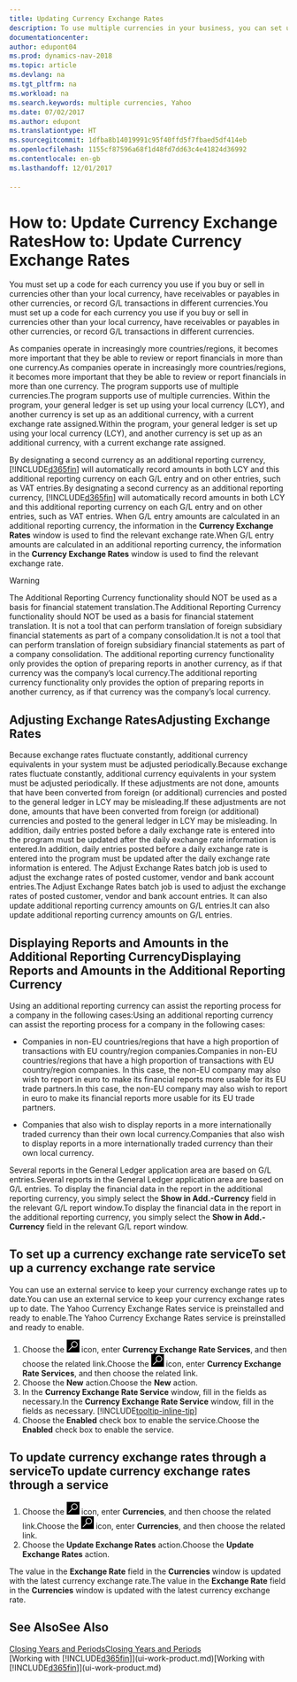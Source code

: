 ```yaml
---
title: Updating Currency Exchange Rates
description: To use multiple currencies in your business, you can set up a code for each currency and use an external exchange rate service, such as Yahoo.
documentationcenter: 
author: edupont04
ms.prod: dynamics-nav-2018
ms.topic: article
ms.devlang: na
ms.tgt_pltfrm: na
ms.workload: na
ms.search.keywords: multiple currencies, Yahoo
ms.date: 07/02/2017
ms.author: edupont
ms.translationtype: HT
ms.sourcegitcommit: 1dfba8b14019991c95f40ffd5f7fbaed5df414eb
ms.openlocfilehash: 1155cf87596a68f1d48fd7dd63c4e41824d36992
ms.contentlocale: en-gb
ms.lasthandoff: 12/01/2017

---
```

# <a name="how-to-update-currency-exchange-rates"></a><span data-ttu-id="d1121-103">How to: Update Currency Exchange Rates</span><span class="sxs-lookup"><span data-stu-id="d1121-103">How to: Update Currency Exchange Rates</span></span>
<span data-ttu-id="d1121-104">You must set up a code for each currency you use if you buy or sell in currencies other than your local currency, have receivables or payables in other currencies, or record G/L transactions in different currencies.</span><span class="sxs-lookup"><span data-stu-id="d1121-104">You must set up a code for each currency you use if you buy or sell in currencies other than your local currency, have receivables or payables in other currencies, or record G/L transactions in different currencies.</span></span>  

<span data-ttu-id="d1121-105">As companies operate in increasingly more countries/regions, it becomes more important that they be able to review or report financials in more than one currency.</span><span class="sxs-lookup"><span data-stu-id="d1121-105">As companies operate in increasingly more countries/regions, it becomes more important that they be able to review or report financials in more than one currency.</span></span> <span data-ttu-id="d1121-106">The program supports use of multiple currencies.</span><span class="sxs-lookup"><span data-stu-id="d1121-106">The program supports use of multiple currencies.</span></span> <span data-ttu-id="d1121-107">Within the program, your general ledger is set up using your local currency (LCY), and another currency is set up as an additional currency, with a current exchange rate assigned.</span><span class="sxs-lookup"><span data-stu-id="d1121-107">Within the program, your general ledger is set up using your local currency (LCY), and another currency is set up as an additional currency, with a current exchange rate assigned.</span></span>  

 <span data-ttu-id="d1121-108">By designating a second currency as an additional reporting currency, [!INCLUDE[d365fin](includes/d365fin_md.md)] will automatically record amounts in both LCY and this additional reporting currency on each G/L entry and on other entries, such as VAT entries.</span><span class="sxs-lookup"><span data-stu-id="d1121-108">By designating a second currency as an additional reporting currency, [!INCLUDE[d365fin](includes/d365fin_md.md)] will automatically record amounts in both LCY and this additional reporting currency on each G/L entry and on other entries, such as VAT entries.</span></span> <span data-ttu-id="d1121-109">When G/L entry amounts are calculated in an additional reporting currency, the information in the **Currency Exchange Rates** window is used to find the relevant exchange rate.</span><span class="sxs-lookup"><span data-stu-id="d1121-109">When G/L entry amounts are calculated in an additional reporting currency, the information in the **Currency Exchange Rates** window is used to find the relevant exchange rate.</span></span>  

> [!WARNING]  
>  <span data-ttu-id="d1121-110">The Additional Reporting Currency functionality should NOT be used as a basis for financial statement translation.</span><span class="sxs-lookup"><span data-stu-id="d1121-110">The Additional Reporting Currency functionality should NOT be used as a basis for financial statement translation.</span></span> <span data-ttu-id="d1121-111">It is not a tool that can perform translation of foreign subsidiary financial statements as part of a company consolidation.</span><span class="sxs-lookup"><span data-stu-id="d1121-111">It is not a tool that can perform translation of foreign subsidiary financial statements as part of a company consolidation.</span></span> <span data-ttu-id="d1121-112">The additional reporting currency functionality only provides the option of preparing reports in another currency, as if that currency was the company’s local currency.</span><span class="sxs-lookup"><span data-stu-id="d1121-112">The additional reporting currency functionality only provides the option of preparing reports in another currency, as if that currency was the company’s local currency.</span></span>

## <a name="adjusting-exchange-rates"></a><span data-ttu-id="d1121-113">Adjusting Exchange Rates</span><span class="sxs-lookup"><span data-stu-id="d1121-113">Adjusting Exchange Rates</span></span>  
<span data-ttu-id="d1121-114">Because exchange rates fluctuate constantly, additional currency equivalents in your system must be adjusted periodically.</span><span class="sxs-lookup"><span data-stu-id="d1121-114">Because exchange rates fluctuate constantly, additional currency equivalents in your system must be adjusted periodically.</span></span> <span data-ttu-id="d1121-115">If these adjustments are not done, amounts that have been converted from foreign (or additional) currencies and posted to the general ledger in LCY may be misleading.</span><span class="sxs-lookup"><span data-stu-id="d1121-115">If these adjustments are not done, amounts that have been converted from foreign (or additional) currencies and posted to the general ledger in LCY may be misleading.</span></span> <span data-ttu-id="d1121-116">In addition, daily entries posted before a daily exchange rate is entered into the program must be updated after the daily exchange rate information is entered.</span><span class="sxs-lookup"><span data-stu-id="d1121-116">In addition, daily entries posted before a daily exchange rate is entered into the program must be updated after the daily exchange rate information is entered.</span></span> <span data-ttu-id="d1121-117">The Adjust Exchange Rates batch job is used to adjust the exchange rates of posted customer, vendor and bank account entries.</span><span class="sxs-lookup"><span data-stu-id="d1121-117">The Adjust Exchange Rates batch job is used to adjust the exchange rates of posted customer, vendor and bank account entries.</span></span> <span data-ttu-id="d1121-118">It can also update additional reporting currency amounts on G/L entries.</span><span class="sxs-lookup"><span data-stu-id="d1121-118">It can also update additional reporting currency amounts on G/L entries.</span></span>  

## <a name="displaying-reports-and-amounts-in-the-additional-reporting-currency"></a><span data-ttu-id="d1121-119">Displaying Reports and Amounts in the Additional Reporting Currency</span><span class="sxs-lookup"><span data-stu-id="d1121-119">Displaying Reports and Amounts in the Additional Reporting Currency</span></span>  
<span data-ttu-id="d1121-120">Using an additional reporting currency can assist the reporting process for a company in the following cases:</span><span class="sxs-lookup"><span data-stu-id="d1121-120">Using an additional reporting currency can assist the reporting process for a company in the following cases:</span></span>  

- <span data-ttu-id="d1121-121">Companies in non-EU countries/regions that have a high proportion of transactions with EU country/region companies.</span><span class="sxs-lookup"><span data-stu-id="d1121-121">Companies in non-EU countries/regions that have a high proportion of transactions with EU country/region companies.</span></span> <span data-ttu-id="d1121-122">In this case, the non-EU company may also wish to report in euro to make its financial reports more usable for its EU trade partners.</span><span class="sxs-lookup"><span data-stu-id="d1121-122">In this case, the non-EU company may also wish to report in euro to make its financial reports more usable for its EU trade partners.</span></span>  

- <span data-ttu-id="d1121-123">Companies that also wish to display reports in a more internationally traded currency than their own local currency.</span><span class="sxs-lookup"><span data-stu-id="d1121-123">Companies that also wish to display reports in a more internationally traded currency than their own local currency.</span></span>  

<span data-ttu-id="d1121-124">Several reports in the General Ledger application area are based on G/L entries.</span><span class="sxs-lookup"><span data-stu-id="d1121-124">Several reports in the General Ledger application area are based on G/L entries.</span></span> <span data-ttu-id="d1121-125">To display the financial data in the report in the additional reporting currency, you simply select the **Show in Add.-Currency** field in the relevant G/L report window.</span><span class="sxs-lookup"><span data-stu-id="d1121-125">To display the financial data in the report in the additional reporting currency, you simply select the **Show in Add.-Currency** field in the relevant G/L report window.</span></span>  

## <a name="to-set-up-a-currency-exchange-rate-service"></a><span data-ttu-id="d1121-126">To set up a currency exchange rate service</span><span class="sxs-lookup"><span data-stu-id="d1121-126">To set up a currency exchange rate service</span></span>
<span data-ttu-id="d1121-127">You can use an external service to keep your currency exchange rates up to date.</span><span class="sxs-lookup"><span data-stu-id="d1121-127">You can use an external service to keep your currency exchange rates up to date.</span></span> <span data-ttu-id="d1121-128">The Yahoo Currency Exchange Rates service is preinstalled and ready to enable.</span><span class="sxs-lookup"><span data-stu-id="d1121-128">The Yahoo Currency Exchange Rates service is preinstalled and ready to enable.</span></span>

1. <span data-ttu-id="d1121-129">Choose the ![Search for Page or Report](media/ui-search/search_small.png "Search for Page or Report icon") icon, enter **Currency Exchange Rate Services**, and then choose the related link.</span><span class="sxs-lookup"><span data-stu-id="d1121-129">Choose the ![Search for Page or Report](media/ui-search/search_small.png "Search for Page or Report icon") icon, enter **Currency Exchange Rate Services**, and then choose the related link.</span></span>
2. <span data-ttu-id="d1121-130">Choose the **New** action.</span><span class="sxs-lookup"><span data-stu-id="d1121-130">Choose the **New** action.</span></span>
3. <span data-ttu-id="d1121-131">In the **Currency Exchange Rate Service** window, fill in the fields as necessary.</span><span class="sxs-lookup"><span data-stu-id="d1121-131">In the **Currency Exchange Rate Service** window, fill in the fields as necessary.</span></span> [!INCLUDE[tooltip-inline-tip](includes/tooltip-inline-tip_md.md)]
4. <span data-ttu-id="d1121-132">Choose the **Enabled** check box to enable the service.</span><span class="sxs-lookup"><span data-stu-id="d1121-132">Choose the **Enabled** check box to enable the service.</span></span>

## <a name="to-update-currency-exchange-rates-through-a-service"></a><span data-ttu-id="d1121-133">To update currency exchange rates through a service</span><span class="sxs-lookup"><span data-stu-id="d1121-133">To update currency exchange rates through a service</span></span>
1. <span data-ttu-id="d1121-134">Choose the ![Search for Page or Report](media/ui-search/search_small.png "Search for Page or Report icon") icon, enter **Currencies**, and then choose the related link.</span><span class="sxs-lookup"><span data-stu-id="d1121-134">Choose the ![Search for Page or Report](media/ui-search/search_small.png "Search for Page or Report icon") icon, enter **Currencies**, and then choose the related link.</span></span>
2. <span data-ttu-id="d1121-135">Choose the **Update Exchange Rates** action.</span><span class="sxs-lookup"><span data-stu-id="d1121-135">Choose the **Update Exchange Rates** action.</span></span>

<span data-ttu-id="d1121-136">The value in the **Exchange Rate** field in the **Currencies** window is updated with the latest currency exchange rate.</span><span class="sxs-lookup"><span data-stu-id="d1121-136">The value in the **Exchange Rate** field in the **Currencies** window is updated with the latest currency exchange rate.</span></span>

## <a name="see-also"></a><span data-ttu-id="d1121-137">See Also</span><span class="sxs-lookup"><span data-stu-id="d1121-137">See Also</span></span>
[<span data-ttu-id="d1121-138">Closing Years and Periods</span><span class="sxs-lookup"><span data-stu-id="d1121-138">Closing Years and Periods</span></span>](year-close-years-periods.md)  
<span data-ttu-id="d1121-139">[Working with [!INCLUDE[d365fin](includes/d365fin_md.md)]](ui-work-product.md)</span><span class="sxs-lookup"><span data-stu-id="d1121-139">[Working with [!INCLUDE[d365fin](includes/d365fin_md.md)]](ui-work-product.md)</span></span>

